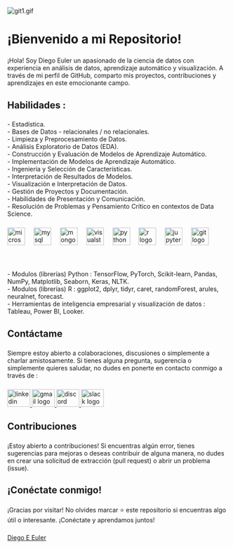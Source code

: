 ![git1.gif](https://github.com/Euler81/Euler81/blob/main/git1.gif)



<h1 align="left">¡Bienvenido a mi Repositorio!</h1>

###

<p align="left">¡Hola! Soy Diego Euler un apasionado de la ciencia de datos con experiencia en análisis de datos, aprendizaje automático y visualización. A través de mi perfil de GitHub, comparto mis proyectos, contribuciones y aprendizajes en este emocionante campo.</p>

###

<h2 align="left">Habilidades :</h2>

###

<p align="left">- Estadística.<br>- Bases de Datos - relacionales / no relacionales.<br>- Limpieza y Preprocesamiento de Datos.<br>- Análisis Exploratorio de Datos (EDA).<br>- Construcción y Evaluación de Modelos de Aprendizaje Automático.<br>- Implementación de Modelos de Aprendizaje Automático.<br>- Ingeniería y Selección de Características.<br>- Interpretación de Resultados de Modelos.<br>- Visualización e Interpretación de Datos.<br>- Gestión de Proyectos y Documentación.<br>- Habilidades de Presentación y Comunicación.<br>- Resolución de Problemas y Pensamiento Crítico en contextos de Data Science.</p>

###

<div align="left">
  <img src="https://cdn.jsdelivr.net/gh/devicons/devicon/icons/microsoftsqlserver/microsoftsqlserver-plain.svg" height="40" alt="microsoftsqlserver logo"  />
  <img width="12" />
  <img src="https://cdn.jsdelivr.net/gh/devicons/devicon/icons/mysql/mysql-original.svg" height="40" alt="mysql logo"  />
  <img width="12" />
  <img src="https://cdn.jsdelivr.net/gh/devicons/devicon/icons/mongodb/mongodb-original.svg" height="40" alt="mongodb logo"  />
  <img width="12" />
  <img src="https://cdn.jsdelivr.net/gh/devicons/devicon/icons/visualstudio/visualstudio-plain.svg" height="40" alt="visualstudio logo"  />
  <img width="12" />
  <img src="https://cdn.jsdelivr.net/gh/devicons/devicon/icons/python/python-original.svg" height="40" alt="python logo"  />
  <img width="12" />
  <img src="https://cdn.jsdelivr.net/gh/devicons/devicon/icons/r/r-original.svg" height="40" alt="r logo"  />
  <img width="12" />
  <img src="https://cdn.jsdelivr.net/gh/devicons/devicon/icons/jupyter/jupyter-original.svg" height="40" alt="jupyter logo"  />
  <img width="12" />
  <img src="https://cdn.jsdelivr.net/gh/devicons/devicon/icons/git/git-original.svg" height="40" alt="git logo"  />
</div>

###






<br clear="both">

<p align="left">- Modulos (librerías) Python : TensorFlow, PyTorch, Scikit-learn, Pandas, NumPy, Matplotlib, Seaborn, Keras, NLTK.<br>- Modulos (librerías) R : ggplot2, dplyr, tidyr, caret, randomForest, arules, neuralnet, forecast.<br>- Herramientas de inteligencia empresarial y visualización de datos : Tableau, Power BI, Looker.</p>





###

<h2 align="left">Contáctame</h2>

###

<p align="left">Siempre estoy abierto a colaboraciones, discusiones o simplemente a charlar amistosamente. Si tienes alguna pregunta, sugerencia o simplemente quieres saludar, no dudes en ponerte en contacto conmigo a través de :</p>

###

<div align="left">
  <a href="https://www.linkedin.com/in/diego-eduardo-euler-4546651ba/" target="_blank">
    <img src="https://raw.githubusercontent.com/maurodesouza/profile-readme-generator/master/src/assets/icons/social/linkedin/default.svg" width="52" height="40" alt="linkedin logo"  />
  </a>
 <a href="mailto:Diegoeuler@gmail.com">
    <img src="https://raw.githubusercontent.com/maurodesouza/profile-readme-generator/master/src/assets/icons/social/gmail/default.svg" width="52" height="40" alt="gmail logo"  />
  </a>
  <a href="https://discordapp.com/users/982415514389327883">
    <img src="https://raw.githubusercontent.com/maurodesouza/profile-readme-generator/master/src/assets/icons/social/discord/default.svg" width="52" height="40" alt="discord logo"  />
  </a>
  <img src="https://raw.githubusercontent.com/maurodesouza/profile-readme-generator/master/src/assets/icons/social/slack/default.svg" width="52" height="40" alt="slack logo"  />
</div>



###

<h2 align="left">Contribuciones</h2>

###

<p align="left">¡Estoy abierto a contribuciones! Si encuentras algún error, tienes sugerencias para mejoras o deseas contribuir de alguna manera, no dudes en crear una solicitud de extracción (pull request) o abrir un problema (issue).</p>


###

<h2 align="left">¡Conéctate conmigo!</h2>

###

<p align="left">¡Gracias por visitar! No olvides marcar ⭐ este repositorio si encuentras algo útil o interesante. ¡Conéctate y aprendamos juntos!</p>

###


<div class="badge-base LI-profile-badge" data-locale="es_ES" data-size="medium" data-theme="dark" data-type="VERTICAL" data-vanity="diego-eduardo-euler-4546651ba" data-version="v1"><a class="badge-base__link LI-simple-link" href="https://ar.linkedin.com/in/diego-eduardo-euler-4546651ba?trk=profile-badge">Diego E Euler</a></div>
              
